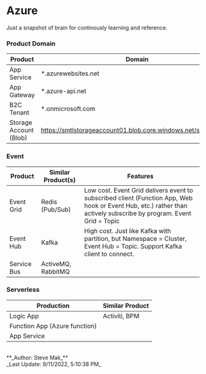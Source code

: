 # Azure

Just a snapshot of brain for continously learning and reference.

### Product Domain
| Product | Domain |
| ------- | ------ |
| App Service | *.azurewebsites.net |
| App Gateway | *.azure-api.net |
| B2C Tenant | *.onmicrosoft.com |
| Storage Account (Blob) | https://smtlstorageaccount01.blob.core.windows.net/smtlfileshare |\

### Event
| Product | Similar Product(s) | Features |
| ------- | --------------- | ---------- |
| Event Grid | Redis (Pub/Sub) | Low cost. Event Grid delivers event to subscribed client (Function App, Web hook or Event Hub, etc.) rather than actively subscribe by program. Event Grid = Topic
| Event Hub | Kafka | High cost. Just like Kafka with partition, but Namespace = Cluster, Event Hub = Topic. Support Kafka client to connect.
| Service Bus | ActiveMQ, RabbitMQ | |

### Serverless
| Production | Similar Product |
| ---------- | --------------- |
| Logic App | Activiti, BPM |
| Function App (Azure function) | |
| App Service | |

<br />
**_Author: Steve Mak_**<br />
_Last Update: 9/11/2022, 5:10:38 PM_
